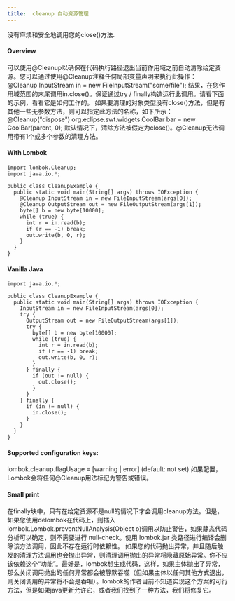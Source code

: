 ```yaml
---
title:  cleanup 自动资源管理
---
```

没有麻烦和安全地调用您的close()方法.

#### Overview
可以使用@Cleanup以确保在代码执行路径退出当前作用域之前自动清除给定资源。您可以通过使用@Cleanup注释任何局部变量声明来执行此操作：
@Cleanup InputStream in = new FileInputStream("some/file");
结果，在您作用域范围的末尾调用in.close()。保证通过try / finally构造运行此调用。请看下面的示例，看看它是如何工作的。
如果要清理的对象类型没有close()方法，但是有其他一些无参数方法，则可以指定此方法的名称，如下所示：
@Cleanup("dispose") org.eclipse.swt.widgets.CoolBar bar = new CoolBar(parent, 0);
默认情况下，清除方法被假定为close()。@Cleanup无法调用带有1个或多个参数的清理方法。

#### With Lombok

    import lombok.Cleanup;
    import java.io.*;
    
    public class CleanupExample {
      public static void main(String[] args) throws IOException {
        @Cleanup InputStream in = new FileInputStream(args[0]);
        @Cleanup OutputStream out = new FileOutputStream(args[1]);
        byte[] b = new byte[10000];
        while (true) {
          int r = in.read(b);
          if (r == -1) break;
          out.write(b, 0, r);
        }
      }
    }
    
#### Vanilla Java

    import java.io.*;
    
    public class CleanupExample {
      public static void main(String[] args) throws IOException {
        InputStream in = new FileInputStream(args[0]);
        try {
          OutputStream out = new FileOutputStream(args[1]);
          try {
            byte[] b = new byte[10000];
            while (true) {
              int r = in.read(b);
              if (r == -1) break;
              out.write(b, 0, r);
            }
          } finally {
            if (out != null) {
              out.close();
            }
          }
        } finally {
          if (in != null) {
            in.close();
          }
        }
      }
    }
    
#### Supported configuration keys:
lombok.cleanup.flagUsage = [warning | error] (default: not set)
如果配置， Lombok会将任何@Cleanup用法标记为警告或错误。
#### Small print
在finally块中，只有在给定资源不是null的情况下才会调用cleanup方法。但是，如果您使用delombok在代码上，则插入lombok.Lombok.preventNullAnalysis(Object o)调用以防止警告，如果静态代码分析可以确定，则不需要进行 null-check。使用 lombok.jar 类路径进行编译会删除该方法调用，因此不存在运行时依赖性。
如果您的代码抛出异常，并且随后触发的清理方法调用也会抛出异常，则清理调用抛出的异常将隐藏原始异常。你不应该依赖这个“功能”。最好是，lombok想生成代码，这样，如果主体抛出了异常，那么关闭调用抛出的任何异常都会被静默吞噬（但如果主体以任何其他方式退出，则关闭调用的异常将不会是吞咽）。lombok的作者目前不知道实现这个方案的可行方法，但是如果java更新允许它，或者我们找到了一种方法，我们将修复它。
